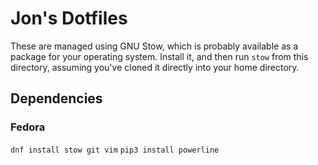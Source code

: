 # Jon's Dotfiles

These are managed using GNU Stow, which is probably available
as a package for your operating system. Install it, and then
run `stow` from this directory, assuming you've cloned it directly
into your home directory.

## Dependencies

### Fedora

`dnf install stow git vim`
`pip3 install powerline`
